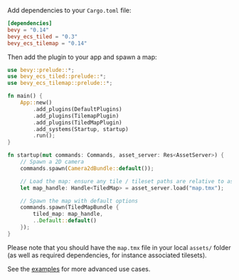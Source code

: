
Add dependencies to your `Cargo.toml` file:

```toml
[dependencies]
bevy = "0.14"
bevy_ecs_tiled = "0.3"
bevy_ecs_tilemap = "0.14"
```

Then add the plugin to your app and spawn a map:

```rust no_run
use bevy::prelude::*;
use bevy_ecs_tiled::prelude::*;
use bevy_ecs_tilemap::prelude::*;

fn main() {
    App::new()
        .add_plugins(DefaultPlugins)
        .add_plugins(TilemapPlugin)
        .add_plugins(TiledMapPlugin)
        .add_systems(Startup, startup)
        .run();
}

fn startup(mut commands: Commands, asset_server: Res<AssetServer>) {
    // Spawn a 2D camera
    commands.spawn(Camera2dBundle::default());

    // Load the map: ensure any tile / tileset paths are relative to assets/ folder
    let map_handle: Handle<TiledMap> = asset_server.load("map.tmx");

    // Spawn the map with default options
    commands.spawn(TiledMapBundle {
        tiled_map: map_handle,
        ..Default::default()
    });
}
```

Please note that you should have the `map.tmx` file in your local `assets/` folder (as well as required dependencies, for instance associated tilesets).

See the [examples](https://github.com/adrien-bon/bevy_ecs_tiled/tree/main/examples/README.md) for more advanced use cases.
